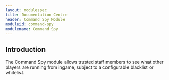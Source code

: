 ```yaml
---
layout: modulespec
title: Documentation Centre
header: Command Spy Module
moduleid: command-spy
modulename: Command Spy
---
```


## Introduction

The Command Spy module allows trusted staff members to see what other players are running from ingame, subject to a
 configurable blacklist or whitelist.